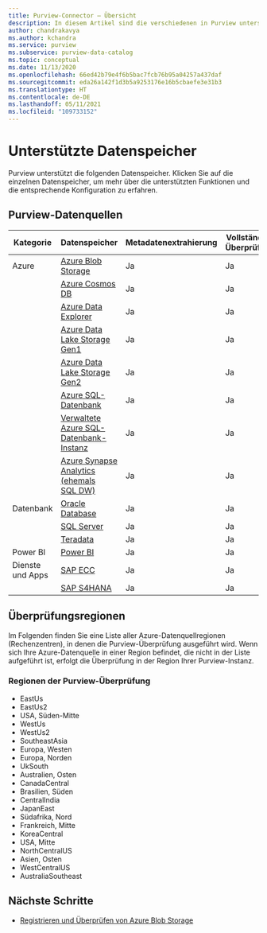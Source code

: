 ```yaml
---
title: Purview-Connector – Übersicht
description: In diesem Artikel sind die verschiedenen in Purview unterstützten Datenspeicher und Funktionen skizziert.
author: chandrakavya
ms.author: kchandra
ms.service: purview
ms.subservice: purview-data-catalog
ms.topic: conceptual
ms.date: 11/13/2020
ms.openlocfilehash: 66ed42b79e4f6b5bac7fcb76b95a04257a437daf
ms.sourcegitcommit: eda26a142f1d3b5a9253176e16b5cbaefe3e31b3
ms.translationtype: HT
ms.contentlocale: de-DE
ms.lasthandoff: 05/11/2021
ms.locfileid: "109733152"
---
```

# <a name="supported-data-stores"></a>Unterstützte Datenspeicher

Purview unterstützt die folgenden Datenspeicher. Klicken Sie auf die einzelnen Datenspeicher, um mehr über die unterstützten Funktionen und die entsprechende Konfiguration zu erfahren.

## <a name="purview-data-sources"></a>Purview-Datenquellen

|**Kategorie**|  **Datenspeicher**  |**Metadatenextrahierung**|**Vollständige Überprüfung**|**Inkrementelle Überprüfung**|**Bereichsbezogene Überprüfung**|**Klassifizierung**|**Herkunft**|
|---|---|---|---|---|---|---|---|
| Azure | [Azure Blob Storage](register-scan-azure-blob-storage-source.md)| Ja| Ja| Ja| Ja| Ja| Ja|
||[Azure Cosmos DB](register-scan-azure-cosmos-database.md)|Ja| Ja| Ja| Ja| Ja| Ja|
||[Azure Data Explorer](register-scan-azure-data-explorer.md)|Ja| Ja| Ja| Ja| Ja| Ja|
||[Azure Data Lake Storage Gen1](register-scan-adls-gen1.md)|Ja| Ja| Ja| Ja| Ja| Ja|
||[Azure Data Lake Storage Gen2](register-scan-adls-gen2.md)|Ja| Ja| Ja| Ja| Ja| Ja|
||[Azure SQL-Datenbank](register-scan-azure-sql-database.md)|Ja| Ja| Nein| Ja| Ja| Ja|
||[Verwaltete Azure SQL-Datenbank-Instanz](register-scan-azure-sql-database-managed-instance.md)|Ja| Ja| Nein| Ja| Ja| Ja|
||[Azure Synapse Analytics (ehemals SQL DW)](register-scan-azure-synapse-analytics.md)|Ja| Ja| Nein| Ja| Ja| Ja|
|Datenbank|[Oracle Database](register-scan-oracle-source.md)|Ja| Ja| Nein| Nein| Nein| Ja|
||[SQL Server](register-scan-on-premises-sql-server.md)|Ja| Ja| Nein| Ja| Ja| Ja|
||[Teradata](register-scan-teradata-source.md)|Ja| Ja| Nein| Nein| Nein| Ja|
|Power BI|[Power BI](register-scan-power-bi-tenant.md)|Ja| Ja| Nein| Nein| Nein| Ja|
|Dienste und Apps|[SAP ECC](register-scan-sapecc-source.md)|Ja| Ja| Nein| Ja| Ja| Ja|
||[SAP S4HANA](register-scan-saps4hana-source.md)|Ja| Ja| Nein| Ja| Ja| Ja|

## <a name="scan-regions"></a>Überprüfungsregionen
Im Folgenden finden Sie eine Liste aller Azure-Datenquellregionen (Rechenzentren), in denen die Purview-Überprüfung ausgeführt wird. Wenn sich Ihre Azure-Datenquelle in einer Region befindet, die nicht in der Liste aufgeführt ist, erfolgt die Überprüfung in der Region Ihrer Purview-Instanz.
 
### <a name="purview-scanner-regions"></a>Regionen der Purview-Überprüfung

- EastUs
- EastUs2 
- USA, Süden-Mitte
- WestUs
- WestUs2
- SoutheastAsia
- Europa, Westen
- Europa, Norden
- UkSouth
- Australien, Osten
- CanadaCentral
- Brasilien, Süden
- CentralIndia
- JapanEast
- Südafrika, Nord
- Frankreich, Mitte
- KoreaCentral
- USA, Mitte
- NorthCentralUS
- Asien, Osten
- WestCentralUS
- AustraliaSoutheast

## <a name="next-steps"></a>Nächste Schritte

- [Registrieren und Überprüfen von Azure Blob Storage](register-scan-azure-blob-storage-source.md)